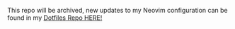 This repo will be archived, new updates to my Neovim configuration can be found in my [Dotfiles Repo HERE!](https://github.com/phanorcoll/dotfiles)
